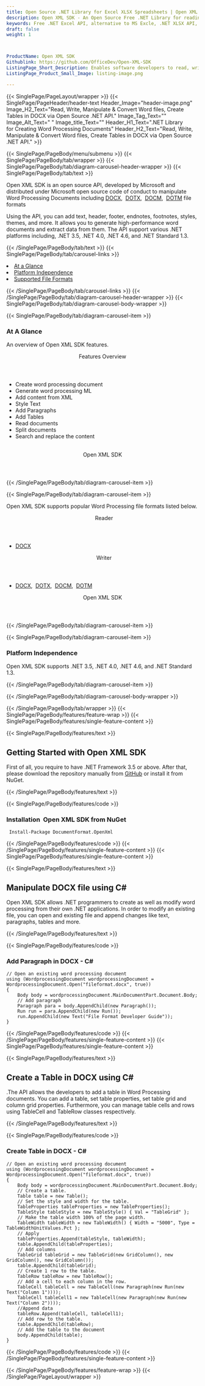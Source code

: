 ```yaml
---
title: Open Source .NET Library for Excel XLSX Spreadsheets | Open XML SDK
description: Open XML SDK - An Open Source Free .NET Library for reading & writing Excel spreadsheet. Developers can add sheets, text, table, formulas and more via .NET API.
keywords: Free .NET Excel API, alternative to MS Excle, .NET XLSX API, .NET ODS, .NET CSV,  C# Excel API, .NET Excel Library, C# Spreadsheets API, create spreadsheet, add comments to cells,  Read XLSX files, Add Image in Excel cell, read spreadsheet files
draft: false
weight: 1



ProductName: Open XML SDK
Githublink: https://github.com/OfficeDev/Open-XML-SDK
ListingPage_Short_Description: Enables software developers to read, write & convert Word Processing document using from .NET applications.
ListingPage_Product_Small_Image: listing-image.png 

---
```


{{< SinglePage/PageLayout/wrapper >}}
{{< SinglePage/PageHeader/header-text
Header_Image="header-image.png"
Image_H2_Text="Read, Write, Manipulate & Convert Word files, Create Tables in DOCX via Open Source .NET API."
Image_Tag_Text=""
Image_Alt_Text=" "
Image_title_Text=""
Header_H1_Text=".NET Library for Creating Word Processing Documents"
Header_H2_Text="Read, Write, Manipulate & Convert Word files, Create Tables in DOCX via Open Source .NET API." >}}

{{< SinglePage/PageBody/menu/submenu >}}
{{< SinglePage/PageBody/tab/wrapper >}}
{{< SinglePage/PageBody/tab/diagram-carousel-header-wrapper >}}
{{< SinglePage/PageBody/tab/text >}}



<p>Open XML SDK is an open source API, developed by Microsoft and distributed under Microsoft open source code of conduct to manipulate Word Processing Documents including <a href="https://docs.fileformat.com/word-processing/docx/">DOCX</a>,  <a href="https://docs.fileformat.com/word-processing/dotx/">DOTX</a>,  <a href="https://docs.fileformat.com/word-processing/docm/">DOCM</a>,  <a href="https://docs.fileformat.com/word-processing/dotm/">DOTM</a> file formats</p>
<p>Using the API, you can add text, header, footer, endnotes, footnotes, styles, themes, and more. It allows you to generate high-performance word documents and extract data from them. The API support various .NET platforms including, .NET 3.5, .NET 4.0, .NET 4.6, and .NET Standard 1.3.</p>

{{< /SinglePage/PageBody/tab/text >}}
{{< SinglePage/PageBody/tab/carousel-links >}}

<li data-target="#diagramcarousel" data-slide-to="0"><a href="#">At a Glance</a></li>
<li data-target="#diagramcarousel" data-slide-to="2"><a href="#">Platform Independence</a></li>
<li data-target="#diagramcarousel" data-slide-to="1"><a class="activetab" href="#">Supported File Formats</a></li>


{{< /SinglePage/PageBody/tab/carousel-links >}}
{{< /SinglePage/PageBody/tab/diagram-carousel-header-wrapper >}}
{{< SinglePage/PageBody/tab/diagram-carousel-body-wrapper >}}

{{< SinglePage/PageBody/tab/diagram-carousel-item >}}
<h3>At A Glance</h3>
<p>An overview of Open XML SDK features.</p>
<div class="diagram1 d1-poi">
<div class="d1-row">
<div class="d1-col d1-left"><header>Features Overview</header>
<ul>
<li>Create word processing document</li>
<li>Generate word processing ML</li>
<li>Add content from XML</li>
<li>Style Text</li>
<li>Add Paragraphs</li>
<li>Add Tables</li>
<li>Read documents</li>
<li>Split documents</li>
<li>Search and replace the content</li>
</ul>
</div>
<!--/left-->
<div class="d1-col d1-right"> </div>
</div>
<div class="d1-logo" style="border: none;"><!--<img src='listing-image.png' alt="Compression APIs for .NET" />--><header>Open XML SDK</header><footer><small></small></footer></div>
<!--/logo--></div>
<!--/diagram1-->
{{< /SinglePage/PageBody/tab/diagram-carousel-item >}}

{{< SinglePage/PageBody/tab/diagram-carousel-item >}}
<p>Open XML SDK supports popular Word Processing file formats listed below.</p>
<div class="diagram1 d2  d1-poi">
<div class="d1-row">
<div class="d1-col d1-left"><header><i class="fa fa-arrows-v "> </i> Reader</header>
<ul>
<li><a href="https://docs.fileformat.com/word-processing/docx/">DOCX</a></li>
</ul>
</div>
<!--/left-->
<div class="d1-col d1-right"><header><i class="fa  fa-long-arrow-down"> </i> Writer</header>
<ul>
<li><a href="https://docs.fileformat.com/word-processing/docx/">DOCX</a>,  <a href="https://docs.fileformat.com/word-processing/dotx/">DOTX</a>,  <a href="https://docs.fileformat.com/word-processing/docm/">DOCM</a>,  <a href="https://docs.fileformat.com/word-processing/dotm/">DOTM</a></li>
</ul>
</div>
<!--/right--></div>
<!--/row-->
<div class="d1-logo" style="border: none;"><!--<img src='listing-image.png' alt="Compression APIs for .NET" />--><header>Open XML SDK</header><footer><small></small></footer></div>
<!--/logo--></div>
<!--/diagram2-->
{{< /SinglePage/PageBody/tab/diagram-carousel-item >}}

{{< SinglePage/PageBody/tab/diagram-carousel-item >}}
<h3>Platform Independence</h3>
<p>Open XML SDK supports .NET 3.5, .NET 4.0, .NET 4.6, and .NET Standard 1.3.</p>
{{< /SinglePage/PageBody/tab/diagram-carousel-item >}}

{{< /SinglePage/PageBody/tab/diagram-carousel-body-wrapper >}}

{{< /SinglePage/PageBody/tab/wrapper >}}
{{< SinglePage/PageBody/features/feature-wrap >}}
{{< SinglePage/PageBody/features/single-feature-content >}}

{{< SinglePage/PageBody/features/text >}}
<h2 class="h2title">Getting Started with Open XML SDK</h2>
<p>First of all, you require to have .NET Framework 3.5 or above. After that, please download the repository manually from <a href="https://github.com/OfficeDev/Open-XML-SDK">GitHub</a> or install it from NuGet.</p>
{{< /SinglePage/PageBody/features/text >}}

{{< SinglePage/PageBody/features/code >}}
<h3>Installation  Open XML SDK from NuGet</h3>
<pre><code class="html"> Install-Package DocumentFormat.OpenXml</code></pre>


{{< /SinglePage/PageBody/features/code >}}
{{< /SinglePage/PageBody/features/single-feature-content >}}
{{< SinglePage/PageBody/features/single-feature-content >}}

{{< SinglePage/PageBody/features/text >}}
<h2 class="h2title">Manipulate DOCX file using C#</h2>
<p>Open XML SDK allows .NET programmers to create as well as modify word processing from their own .NET applications. In order to modify an existing file, you can open and existing file and append changes like text, paragraphs, tables and more.</p>
{{< /SinglePage/PageBody/features/text >}}

{{< SinglePage/PageBody/features/code >}}
<h3>Add Paragraph in DOCX - C#</h3>
<pre><code class="c#">// Open an existing word processing document
using (WordprocessingDocument wordprocessingDocument = WordprocessingDocument.Open("fileformat.docx", true))
{
    Body body = wordprocessingDocument.MainDocumentPart.Document.Body;
    // Add paragraph
    Paragraph para = body.AppendChild(new Paragraph());
    Run run = para.AppendChild(new Run());
    run.AppendChild(new Text("File Format Developer Guide"));
}
</code></pre>


{{< /SinglePage/PageBody/features/code >}}
{{< /SinglePage/PageBody/features/single-feature-content >}}
{{< SinglePage/PageBody/features/single-feature-content >}}

{{< SinglePage/PageBody/features/text >}}
<h2 class="h2title">Create a Table in DOCX using C#</h2>
<p>.The API allows the developers to add a table in Word Processing documents. You can add a table, set table properties, set table grid and column grid properties. Furthermore, you can manage table cells and rows using TableCell and TableRow classes respectively.</p>
{{< /SinglePage/PageBody/features/text >}}

{{< SinglePage/PageBody/features/code >}}
<h3>Create Table in DOCX - C#</h3>
<pre><code class="c#">// Open an existing word processing document
using (WordprocessingDocument wordprocessingDocument = WordprocessingDocument.Open("fileformat.docx", true))
{
    Body body = wordprocessingDocument.MainDocumentPart.Document.Body;
    // Create a table.
    Table table = new Table();
    // Set the style and width for the table.
    TableProperties tableProperties = new TableProperties();
    TableStyle tableStyle = new TableStyle() { Val = "TableGrid" };
    // Make the table width 100% of the page width.
    TableWidth tableWidth = new TableWidth() { Width = "5000", Type = TableWidthUnitValues.Pct };
    // Apply
    tableProperties.Append(tableStyle, tableWidth);
    table.AppendChild(tableProperties);
    // Add columns
    TableGrid tableGrid = new TableGrid(new GridColumn(), new GridColumn(), new GridColumn());
    table.AppendChild(tableGrid);
    // Create 1 row to the table.
    TableRow tableRow = new TableRow();
    // Add a cell to each column in the row.
    TableCell tableCell = new TableCell(new Paragraph(new Run(new Text("Column 1"))));
    TableCell tableCell1 = new TableCell(new Paragraph(new Run(new Text("Column 2"))));
    //Append data
    tableRow.Append(tableCell, tableCell1);
    // Add row to the table.
    table.AppendChild(tableRow);
    // Add the table to the document
    body.AppendChild(table);
}
</code></pre>


{{< /SinglePage/PageBody/features/code >}}
{{< /SinglePage/PageBody/features/single-feature-content >}}

{{< /SinglePage/PageBody/features/feature-wrap >}}
{{< /SinglePage/PageLayout/wrapper >}}